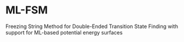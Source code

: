 # ML-FSM
Freezing String Method for Double-Ended Transition State Finding with support for ML-based potential energy surfaces
